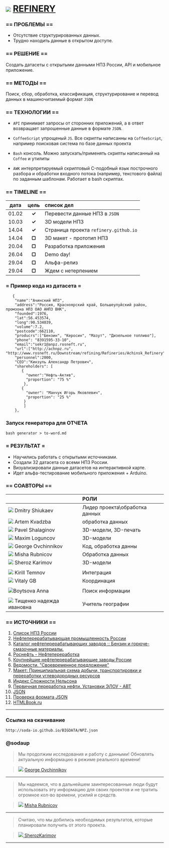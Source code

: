 ![](https://avatars0.githubusercontent.com/u/6559911?s=29) [ REFINERY](https://github.com/soda-io/REFINERY)
===

### == ПРОБЛЕМЫ ==
 - Отсутствие структурированных данных. 
 - Трудно находить данные в открытом доступе.

 

### == РЕШЕНИЕ ==
Создать датасеты с открытыми данными НПЗ России, API и мобильное приложение.


### == МЕТОДЫ ==
Поиск, сбор, обработка, классификация, структурирование и перевод данных в машиночитаемый формат `JSON`


### == ТЕХНОЛОГИИ ==
- `API` принимает запросы от сторонних приложений, а в ответ возвращает запрошенные данные в формате `JSON`.

- `CoffeeScript` упрощеный `JS`. Все скрипты написанны на `CoffeeScript`, например поисковая система по базе данных проекта

- `Bash` консоль. Можно запускать/применять скрипты написанный на `Coffee` и утилиты

- `AWK` интерпретируемый скриптовый C-подобный язык построчного разбора и обработки входного потока (например, текстового файла) по заданным шаблонам. Работает в bash скриптах.


### == TIMELINE ==

|   дата    | цель   |  список дел                           |
|:---------:|:------:|:--------------------------------------|
| 01.02     | **✓**  | Перевести данные НПЗ в `JSON`         |
| 10.03     | **✓**  | 3D модели НПЗ                         |
| 14.04     | **✓**  | Страница проекта `refinery.github.io` |
| 14.04     | **▢**  | 3D макет - прототип НПЗ               |
| 20.04     | **▢**  | Разработка приложения                 |
| 26.04     | **▢**  | Demo day!                             | 
| 29.04     | **▢**  | Альфа-релиз                           |
| 29.04     | **▢**  | Ждем с нетерпением                    |


### = Пример кода из датасета =
```
   {
    "name":"Ачинский НПЗ",
    "address":"Россия, Красноярский край, Большеулуйский район, промзона НПЗ ОАО АНПЗ ВНК",
    "founded":1976,
    "lat":56.453574,
    "long":90.534039,
    "volume":7.2,
    "postcode":662110,
    "producrs":["Бензин", "Керосин", "Мазут", "Дизельное топливо"],
    "phone": "8391595-33-10",
    "email":"sekr1@anpz.rosneft.ru",
    "url":["http://achnpz.ru", "http://www.rosneft.ru/Downstream/refining/Refineries/Achinsk_Refinery"],
    "personnel":2000,
    "CEO":"Кинзуль Александр Петрович",
    "shareholders": [ 
       {  
         "owner":"Нефть-Актив", 
         "proportion": "75 %"
        },
       {
         "owner": "Манчук Игорь Яковлевич",
         "proportion": "25 %"
        }
        ]
    },
```


### Запуск генератора для ОТЧЕТА

```
bash generator > to-word.md
```


### = РЕЗУЛЬТАТ =

 - Научились работать с открытыми источниками.
 - Создали 32 датасета со всеми НПЗ России. 
 - Визуализировали данные датасетов на интерактивной карте.
 - Идет альфа-тестирование мобильного приложения + Arduino.


### == СОАВТОРЫ ==

|                                                                                                                |    РОЛИ                       |
|--------------------------------------------------------------------------------------------------------------- |:------------------------------|
| ![](https://avatars3.githubusercontent.com/u/5991448?s=36) Dmitry Shiukaev                                     | Лидер проекта\обработка данных|
| ![](https://avatars3.githubusercontent.com/u/4639509?s=36) Artem Kvadzba                                       | обработка данных              |
| ![](https://avatars0.githubusercontent.com/u/3833771?s=36) Pavel Shalaginov                                    | 3D-модели, 3D-печать          |
| ![](https://avatars2.githubusercontent.com/u/3838734?s=36) Maxim Loguncov                                      | 3D-модели                     |
| ![](https://avatars1.githubusercontent.com/u/6061182?s=36) George Ovchinnikov                                  | Код, обработка данны          |
| ![](https://avatars1.githubusercontent.com/u/6498865?s=36) Misha Rubnicov                                      | Обработка данных              |
| ![](https://avatars0.githubusercontent.com/u/4226210?s=36) Sheroz Karimov                                      | 3D-модели                     |
|                                                                                                                |                               |
| ![](https://avatars0.githubusercontent.com/u/147170?s=36) Kirill Temnov                                        | Интеграция                    |
| ![](https://avatars0.githubusercontent.com/u/842476?s=36) Vitaly GB                                            | Координация                   |
|                                                                                                                |                               |
|![](http://ru.photofacefun.com/s1/data/ad/0675f0ed567f23b77fda2878f20c1a82/photo_aDb3crcJf7goY.jpg)Boytsova Anna| Поиск информации              |
|                                                                                                                |                               |
|![](http://www.gravatar.com/avatar/f7e166e67e46c6cbccb66a54107f08b1?s=36) Тищенко надежда ивановна              | Учитель географии             |


### == ИСТОЧНИКИ ==

 1. [Список НПЗ России](http://www.wiki-prom.ru/20otrasl.html)
 1. [Нефтеперерабатывающая промышленность России](http://ru.wikipedia.org/wiki/Нефтеперерабатывающая_промышленность_России)
 1. [Каталог нефтеперерабатывающих заводов :: Бензин и горюче-смазочные материалы.](http://www.benzol.ru/npz/?status=2&page=1)
 1. [Роснефть - Нефтепереработка](http://www.rosneft.ru/Downstream/refining/)
 1. [Крупнейшие нефтеперерабатывающие заводы России](http://neftegas.info/engine/info/krupnjejshije-njeftjepjerjerabatyvajushhije-zavody-rossii)
 1. [Ведомости. "Своевременное предложение"](http://tbu.com.ua/digest/svoevremennoe_predlojenie.html)
 1. [Макет: Принципиальная схема добычи, транспортировки и переработки углеводородных ресурсов](http://www.maket-russia.ru/portfolio/portfolio-uchebnye-makety-i-modeli/maket-printsipialnaya-skhema-dobychi-transportirovki-i-pererabotki-uglevodorodnykh-resursov/)
 1. [Индекс Сложности Нельсона](http://neftegaz.ru/tech_library/view/4679)
 1. [Первичная переработка нефти. Установки ЭЛОУ - АВТ](http://e-him.ru/?page=dynamic&section=61&article=1165) 
 1. [JSON](http://ru.wikipedia.org/wiki/JSON) 
 1. [Проверка формата JSON](http://jsonformatter.curiousconcept.com/)
 1. [HTMLBook.ru](http://htmlbook.ru/html5)
  
---

### Ссылка на скачивание

```
http://soda-io.github.io/BIGDATA/NPZ.json
```

### @sodaup
>
> Мы продолжим исследования и работу с данными! Обновлять актуальную информацию в режиме реального времени!

> ![](https://avatars1.githubusercontent.com/u/6061182?s=16) [ George Ovchinnikov](https://github.com/GeorgeOvchinnikov)
>

---

>
> Мы надеемся, что в дальнейшем заинтересованные люди будут использовать эту информацию для своих проектов и не тратить огромное кол-во времени, усилий и средств.

> ![](https://avatars1.githubusercontent.com/u/6498865?s=16) [ Misha Rubnicov](https://github.com/MishaRubnicov)
>

---

>
> Считаю, что мы добились необходимых результатов, которые планировали получить от этого проекта. 

> ![](https://avatars0.githubusercontent.com/u/4226210?s=16)[ SherozKarimov](https://github.com/SherozKarimov) 
>
---

